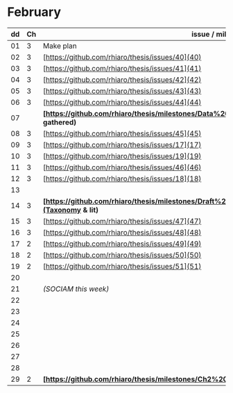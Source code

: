 # February

| dd | Ch | issue / milestone |
| -- | -- | ----------------- |
| 01 | 3  | Make plan |
| 02 | 3  | [https://github.com/rhiaro/thesis/issues/40](40) |
| 03 | 3  | [https://github.com/rhiaro/thesis/issues/41](41) |
| 04 | 3  | [https://github.com/rhiaro/thesis/issues/42](42) |
| 05 | 3  | [https://github.com/rhiaro/thesis/issues/43](43) |
| 06 | 3  | [https://github.com/rhiaro/thesis/issues/44](44) |
| 07 |    | **[https://github.com/rhiaro/thesis/milestones/Data%20for%20Ch3%20study%20gathered](Data gathered)** |
| 08 | 3  | [https://github.com/rhiaro/thesis/issues/45](45) |
| 09 | 3  | [https://github.com/rhiaro/thesis/issues/17](17) |
| 10 | 3  | [https://github.com/rhiaro/thesis/issues/19](19) |
| 11 | 3  | [https://github.com/rhiaro/thesis/issues/46](46) |
| 12 | 3  | [https://github.com/rhiaro/thesis/issues/18](18) |
| 13 |    |  |
| 14 | 3  | **[https://github.com/rhiaro/thesis/milestones/Draft%20taxonomy%20and%20literature%20for%20Ch3](Taxonomy & lit)** |
| 15 | 3  | [https://github.com/rhiaro/thesis/issues/47](47) |
| 16 | 3  | [https://github.com/rhiaro/thesis/issues/48](48) |
| 17 | 2  | [https://github.com/rhiaro/thesis/issues/49](49) |
| 18 | 2  | [https://github.com/rhiaro/thesis/issues/50](50) |
| 19 | 2  | [https://github.com/rhiaro/thesis/issues/51](51) |
| 20 |    |  |
| 21 |    | *(SOCIAM this week)* |
| 22 |    |  |
| 23 |    |  |
| 24 |    |  |
| 25 |    |  |
| 26 |    |  |
| 27 |    |  |
| 28 |    |  |
| 29 | 2  | **[https://github.com/rhiaro/thesis/milestones/Ch2%20literature%20outline](Ch2 lit outline)** |
